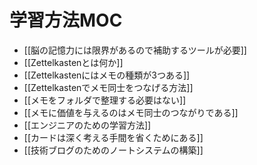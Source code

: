 # 学習方法MOC

- [[脳の記憶力には限界があるので補助するツールが必要]]
- [[Zettelkastenとは何か]]
- [[Zettelkastenにはメモの種類が3つある]]
- [[Zettelkastenでメモ同士をつなげる方法]]
- [[メモをフォルダで整理する必要はない]]
- [[メモに価値を与えるのはメモ同士のつながりである]]
- [[エンジニアのための学習方法]]
- [[カードは深く考える手間を省くためにある]]
- [[技術ブログのためのノートシステムの構築]]